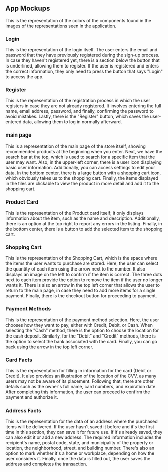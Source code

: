 ## App Mockups 
This is the representation of the colors of the components found in the images of the representations seen in the application.

### Login 
This is the representation of the login itself. The user enters the email and password that they have previously registered during the sign-up process. In case they haven't registered yet, there is a section below the button that is underlined, allowing them to register. If the user is registered and enters the correct information, they only need to press the button that says "Login" to access the app.

### Register 
This is the representation of the registration process in which the user registers in case they are not already registered. It involves entering the full name, email address, password, and finally, confirming the password to avoid mistakes. Lastly, there is the "Register" button, which saves the user-entered data, allowing them to log in normally afterward.

### main page 
This is a representation of the main page of the store itself, showing recommended products at the beginning when you enter. Next, we have the search bar at the top, which is used to search for a specific item that the user may want. Also, in the upper-left corner, there is a user icon displaying basic user information. Additionally, you can access settings to edit your data. In the bottom center, there is a large button with a shopping cart icon, which obviously takes us to the shopping cart. Finally, the items displayed in the tiles are clickable to view the product in more detail and add it to the shopping cart.

### Product Card
This is the representation of the Product card itself; it only displays information about the item, such as the name and description. Additionally, there is an option at the top right to report any errors in the listing. Finally, in the bottom center, there is a button to add the selected item to the shopping cart.

### Shopping Cart
This is the representation of the Shopping Cart, which is the space where the items the user wants to purchase are stored. Here, the user can select the quantity of each item using the arrow next to the number. It also displays an image on the left to confirm if the item is correct. The three dots next to each item provide the option to remove the item if the user no longer wants it. There is also an arrow in the top left corner that allows the user to return to the main page, in case they need to add more items for a single payment. Finally, there is the checkout button for proceeding to payment.

### Payment Methods
This is the representation of the payment method selection. Here, the user chooses how they want to pay, either with Credit, Debit, or Cash. When selecting the "Cash" method, there is the option to choose the location for the cash deposit. Similarly, for the "Debit" and "Credit" methods, there is the option to select the bank associated with the card. Finally, you can go back using the arrow in the top left corner.

### Card Facts
This is the representation for filling in information for the card (Debit or Credit). It also provides an illustration of the location of the CVV, as many users may not be aware of its placement. Following that, there are other details such as the owner's full name, card numbers, and expiration date. After completing this information, the user can proceed to confirm the payment and authorize it.

### Address Facts
This is the representation for the data of an address where the purchased items will be delivered. If the user hasn't saved it before and it's the first time in this section, they can save it for future use. If it's already saved, they can also edit it or add a new address. The required information includes the recipient's name, postal code, state, and municipality of the property or location, the neighborhood, street, and building number. There's also an option to mark whether it's a home or workplace, depending on how the user considers it. Finally, once the data is filled out, the user saves the address and completes the transaction.
